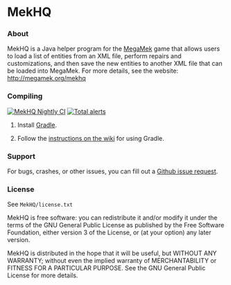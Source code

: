 # MekHQ

### About


MekHQ is a Java helper program for the [MegaMek](http://megamek.org)
game that allows users to load a list of entities from an XML file, perform repairs
and customizations, and then save the new entities to another XML file that
can be loaded into MegaMek.  For more details, see
the website: http://megamek.org/mekhq

### Compiling
[![MekHQ Nightly CI](https://github.com/MegaMek/mekhq/workflows/MekHQ%20Nightly%20CI/badge.svg)](https://github.com/MegaMek/mekhq/actions?query=workflow%3A%22MekHQ+Nightly+CI%22) [![Total alerts](https://img.shields.io/lgtm/alerts/g/MegaMek/mekhq.svg?logo=lgtm&logoWidth=18)](https://lgtm.com/projects/g/MegaMek/mekhq/alerts/)

1) Install [Gradle](https://gradle.org/).

2) Follow the [instructions on the wiki](https://github.com/MegaMek/megamek/wiki/Working-With-Gradle) for using Gradle.


### Support

For bugs, crashes, or other issues, you can fill out a [Github issue request](https://github.com/MegaMek/mekhq/issues).

### License

See `MekHQ/license.txt`

MekHQ is free software: you can redistribute it and/or modify
it under the terms of the GNU General Public License as published by
the Free Software Foundation, either version 3 of the License, or
(at your option) any later version.

MekHQ is distributed in the hope that it will be useful,
but WITHOUT ANY WARRANTY; without even the implied warranty of
MERCHANTABILITY or FITNESS FOR A PARTICULAR PURPOSE.  See the
GNU General Public License for more details.
